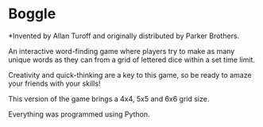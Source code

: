 # Boggle
*Invented by Allan Turoff and originally distributed by Parker Brothers.


An interactive word-finding game where players try to make as many unique words as they can from a grid of lettered dice within a set time limit.

Creativity and quick-thinking are a key to this game, so be ready to amaze your friends with your skills!

This version of the game brings a 4x4, 5x5 and 6x6 grid size.

Everything was programmed using Python.
